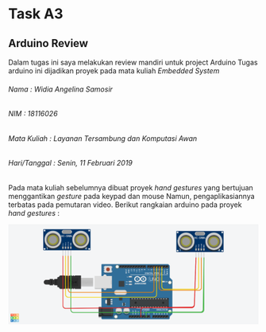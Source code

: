 # Task A3
## Arduino Review

Dalam tugas ini saya melakukan review mandiri untuk project Arduino 
Tugas arduino ini dijadikan proyek pada mata kuliah *Embedded System*

###### Nama : Widia Angelina Samosir
###### NIM  : 18116026
###### Mata Kuliah : Layanan Tersambung dan Komputasi Awan
###### Hari/Tanggal : Senin, 11 Februari 2019

Pada mata kuliah sebelumnya dibuat proyek *hand gestures* yang bertujuan menggantikan *gesture* pada keypad dan mouse
Namun, pengaplikasiannya terbatas pada pemutaran video.
Berikut rangkaian arduino pada proyek *hand gestures* :

<img src="Hand Gestures_Widia Angelina S.png" width="600"/>
